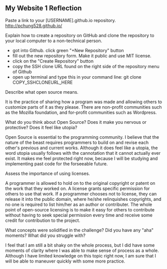 ## My Website 1 Reflection

Paste a link to your [USERNAME].github.io repository.
http://pchung528.github.io/

Explain how to create a repository on GitHub and clone the repository to your 
local computer to a non-technical person.

- got into Github. click green "+New Repository" button
- fill out the new repository form. Make it public and use MIT license.
- click on the "Create Repository" button
- copy the SSH clone URL found on the right side of the repository menu of Github
- open up terminal and type this in your command line: git clone COPY_SSHCLONEURL_HERE


Describe what open source means.

It is the practice of sharing how a program was made and allowing others to 
customize parts of it as they please.  There are non-profit communities such 
as the Mozilla foundation, and for-profit communities such as Wordpress.

What do you think about Open Source? Does it make you nervous or protective? 
Does it feel like utopia?

Open Source is essential to the programming community.  I believe that the 
nature of the beast requires programmers to build on and revise each other's 
previous and current works.  Although it does feel like a utopia, the word 
utopia usually follows with the cannotation that it cannot actually ever exist.  It makes me feel protected right now, because I will be studying and implementing past code for the forseeable future.  

Assess the importance of using licenses.

A programmer is allowed to hold on to the original copyright or patent on 
the work that they worked on.  A license grants specific permission for others
 to use that work.  If a programmer chooses not to license, they can release 
 it into the public domain, where he/she relinquishes copyrights, and no one 
 is required to list him/her as an author or contributer.  The whole point of 
 open-source licensing is to make it easy for others to contribute without 
 having to seek special permission every time and receive some credit for 
 contribution to the project.

What concepts were solidified in the challenge? Did you have any "aha" moments?
What did you struggle with?

I feel that I am still a bit shaky on the whole process, but I did have some 
moments of clarity where I was able to make sense of process as a whole.  
Although I have limited knowledge on this topic right now, I am sure that I 
will be able to maneuver quickly with some more practice.

